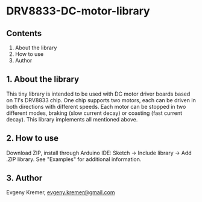 # DRV8833-DC-motor-library
## Contents
1. About the library
2. How to use
3. Author

## 1. About the library
This tiny library is intended to be used with DC motor driver boards based on TI's DRV8833 chip. One chip supports two motors, each can be driven in both directions with different speeds. Each motor can be stopped in two different modes, braking (slow current decay) or coasting (fast current decay). This library implements all mentioned above.
## 2. How to use
Download ZIP, install through Arduino IDE: Sketch -> Include library -> Add .ZIP library. See "Examples" for additional information.
## 3. Author
Evgeny Kremer, evgeny.kremer@gmail.com
